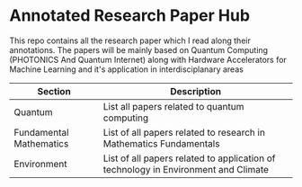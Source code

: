 # Annotated Research Paper Hub


This repo contains all the research paper which I read along their annotations. The papers will be mainly based on Quantum Computing (PHOTONICS And Quantum Internet) along with Hardware Accelerators for Machine Learning and it's application in interdisciplanary areas

| Section | Description |
| --- | --- |
| Quantum  | List all papers related to quantum computing |
| Fundamental Mathematics | List of all papers related to research in Mathematics Fundamentals |
| Environment | List of all papers related to application of technology in Environment and Climate |
